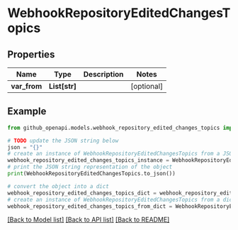 # WebhookRepositoryEditedChangesTopics


## Properties

Name | Type | Description | Notes
------------ | ------------- | ------------- | -------------
**var_from** | **List[str]** |  | [optional] 

## Example

```python
from github_openapi.models.webhook_repository_edited_changes_topics import WebhookRepositoryEditedChangesTopics

# TODO update the JSON string below
json = "{}"
# create an instance of WebhookRepositoryEditedChangesTopics from a JSON string
webhook_repository_edited_changes_topics_instance = WebhookRepositoryEditedChangesTopics.from_json(json)
# print the JSON string representation of the object
print(WebhookRepositoryEditedChangesTopics.to_json())

# convert the object into a dict
webhook_repository_edited_changes_topics_dict = webhook_repository_edited_changes_topics_instance.to_dict()
# create an instance of WebhookRepositoryEditedChangesTopics from a dict
webhook_repository_edited_changes_topics_from_dict = WebhookRepositoryEditedChangesTopics.from_dict(webhook_repository_edited_changes_topics_dict)
```
[[Back to Model list]](../README.md#documentation-for-models) [[Back to API list]](../README.md#documentation-for-api-endpoints) [[Back to README]](../README.md)



